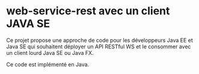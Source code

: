 # web-service-rest avec un client JAVA SE

Ce projet propose une approche de code pour les développeurs Java EE et Java SE qui souhaitent déployer un API RESTful WS et le consommer avec un client lourd Java SE ou Java FX.

Ce code est implémenté en Java.
